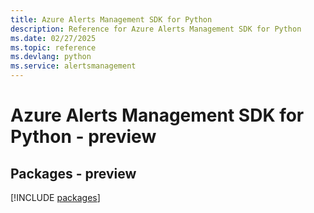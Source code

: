 ```yaml
---
title: Azure Alerts Management SDK for Python
description: Reference for Azure Alerts Management SDK for Python
ms.date: 02/27/2025
ms.topic: reference
ms.devlang: python
ms.service: alertsmanagement
---
```

# Azure Alerts Management SDK for Python - preview
## Packages - preview
[!INCLUDE [packages](alerts-management-index.md)]